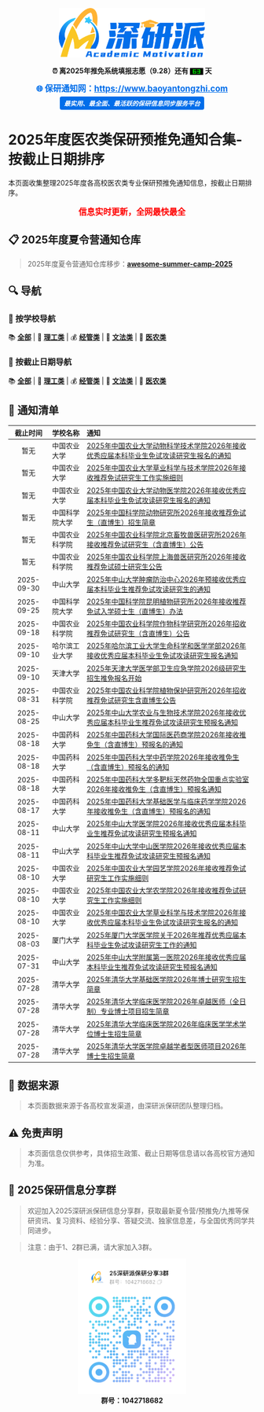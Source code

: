 <!-- markdownlint-disable first-line-h1 -->
<!-- markdownlint-disable html -->
<!-- markdownlint-disable no-duplicate-header -->


<div align="center">
<img src="./imgs/logo.svg" alt="深研派" height="100">
</div>

<div align="center">
<p align="center">
<b>⏰ 离2025年推免系统填报志愿（9.28）还有 <img src="./imgs/time.png" alt="63" style="height: 1em; vertical-align: middle;"> 天 </b>
</p>
</div>

<div align="center">
<p align="center">
<b style="font-size: 1.2em; color: #026eea;">🌐 保研通知网：<a href="https://www.baoyantongzhi.com" target="_blank" style="color: #026eea;">https://www.baoyantongzhi.com</a></b><br>
<span style="background-color: #026eea; color: white; font-size: 0.9em; font-weight: bold; font-style: italic; padding: 4px 8px; border-radius: 4px; margin-top: 5px; display: inline-block;">最实用、最全面、最活跃的保研信息同步服务平台</span>
</p>
</div>

# 2025年度医农类保研预推免通知合集-按截止日期排序

本页面收集整理2025年度各高校医农类专业保研预推免通知信息，按截止日期排序。

<div align="center">
<p style="font-size: 1.2em; color: #ff0000; font-weight: bold;">
信息实时更新，全网最快最全
</p>
</div>

## 📋 2025年度夏令营通知仓库

> 2025年度夏令营通知仓库移步：[**awesome-summer-camp-2025**](https://github.com/shenyanpai/awesome-summer-camp-2025)

## 🔍 导航
### 🏫 按学校导航

📚 [**<u>全部</u>**](./README.md) | 🔬 [**<u>理工类</u>**](./README-理工类.md) | 💰 [**<u>经管类</u>**](./README-经管类.md) | 📝 [**<u>文法类</u>**](./README-文法类.md) | 🏥 [**<u>医农类</u>**](./README-医农类.md)

### 📅 按截止日期导航

📚 [**<u>全部</u>**](./README-截止日期.md) | 🔬 [**<u>理工类</u>**](./README-理工类-截止日期.md) | 💰 [**<u>经管类</u>**](./README-经管类-截止日期.md) | 📝 [**<u>文法类</u>**](./README-文法类-截止日期.md) | 🏥 [**<u>医农类</u>**](./README-医农类-截止日期.md)

## 📢 通知清单

| 截止时间 | 学校名称 | 通知 |
|:------------:|:---------|:---------|
| 暂无 | 中国农业大学 | [2025年中国农业大学动物科学技术学院2026年接收优秀应届本科毕业生免试攻读研究生报名的通知](https://cast1.cau.edu.cn/art/2025/7/9/art_44406_1075251.html) |
| 暂无 | 中国农业大学 | [2025年中国农业大学草业科学与技术学院2026年接收推荐免试研究生工作实施细则](https://cgst.cau.edu.cn/art/2025/7/18/art_49907_1076081.html) |
| 暂无 | 中国农业大学 | [2025年中国农业大学动物医学院2026年接收优秀应届本科毕业生免试攻读研究生报名的通知](https://cvm.cau.edu.cn/art/2025/7/8/art_41942_1075051.html) |
| 暂无 | 中国科学院大学 | [2025年中国科学院动物研究所2026年接收推荐免试生（直博生）招生简章](http://www.ioz.cas.cn/gb2018/xwdt/tzgg/202507/t20250710_7884886.html) |
| 暂无 | 中国农业科学院 | [2025年中国农业科学院北京畜牧兽医研究所2026年接收推荐免试研究生（含直博生）公告](https://ias.caas.cn/xwzx/tzgg/83f8f50bb9e9411d92b660379a778631.htm) |
| 暂无 | 中国农业科学院 | [2025年中国农业科学院上海兽医研究所2026年接收推荐免试硕士研究生公告](https://shvri.caas.cn/zhxw/zhxwtzgg/57bcd0c771c24be6a946655aec55f70b.htm) |
| 2025-09-30 | 中山大学 | [2025年中山大学肿瘤防治中心2026年预接收优秀应届本科毕业生推荐免试攻读研究生的通知](https://www.sysucc.org.cn/node/10434) |
| 2025-09-25 | 中国科学院大学 | [2025年中国科学院昆明植物研究所2026年接收推荐免试入学硕士生（直博生）办法](https://kib.cas.cn/yjsjy/zs/sszs/202507/t20250715_7889964.html) |
| 2025-09-18 | 中国农业科学院 | [2025年中国农业科学院作物科学研究所2026年招收推荐免试研究生（含直博生）公告](http://icscaas.com.cn/xwdt/tzgg/580a0a55a5b140f29be2c4c6a9753b9a.htm) |
| 2025-09-10 | 哈尔滨工业大学 | [2025年哈尔滨工业大学生命科学和医学学部2026年接收优秀应届本科毕业生免试攻读研究生报名通知](https://life.hit.edu.cn/2025/0709/c6157a373357/page.htm) |
| 2025-09-10 | 天津大学 | [2025年天津大学医学部卫生应急学院2026级研究生招生推免报名开始](https://mp.weixin.qq.com/s/1Wv83TUMIncqYR7UiM2qJQ) |
| 2025-08-31 | 中国农业科学院 | [2025年中国农业科学院植物保护研究所2026年招收推荐免试研究生含直博生公告](http://www.ippcaas.cn/zszp/8e6182c092c941b8a7c773fa592b9920.htm) |
| 2025-08-25 | 中山大学 | [2025年中山大学农业与生物技术学院2026年接收优秀应届本科毕业生推荐免试攻读研究生预报名通知](https://ab.sysu.edu.cn/zh-hans/article/1268) |
| 2025-08-18 | 中国药科大学 | [2025年中国药科大学国际医药商学院2026年接收推免生（含直博生）预报名的通知](https://sxy.cpu.edu.cn/70/ab/c8793a225451/pagem.htm) |
| 2025-08-18 | 中国药科大学 | [2025年中国药科大学中药学院2026年接收推免生（含直博生）预报名的通知](https://zyxy.cpu.edu.cn/70/ce/c9040a225486/page.htm) |
| 2025-08-18 | 中国药科大学 | [2025年中国药科大学多靶标天然药物全国重点实验室2026年接收推免生（含直博生）预报名通知](https://sklnm.cpu.edu.cn/70/ca/c13422a225482/pagem.htm) |
| 2025-08-17 | 中国药科大学 | [2025年中国药科大学基础医学与临床药学学院2026年接收推免生（含直博生）预报名的通知](https://bmcp.cpu.edu.cn/71/25/c469a225573/page.htm) |
| 2025-08-11 | 中山大学 | [2025年中山大学医学院2026年接收优秀应届本科毕业生推荐免试攻读研究生预报名通知](https://szmed.sysu.edu.cn/zh-hans/article/3428) |
| 2025-08-11 | 中山大学 | [2025年中山大学中山医学院2026年接收优秀应届本科毕业生推荐免试攻读研究生预报名通知](https://zssom.sysu.edu.cn/article/11570) |
| 2025-08-10 | 中国农业大学 | [2025年中国农业大学园艺学院2026年接收推荐免试研究生工作实施细则](https://yyxy.cau.edu.cn/art/2025/7/25/art_3227_1076962.html) |
| 2025-08-10 | 中国农业大学 | [2025年中国农业大学农学院2026年接收推荐免试研究生工作实施细则](https://cab.cau.edu.cn/art/2025/7/25/art_48176_1076941.html) |
| 2025-08-10 | 中国农业大学 | [2025年中国农业大学草业科学与技术学院2026年接收优秀应届本科毕业生免试攻读研究生报名的通知](https://cgst.cau.edu.cn/art/2025/7/9/art_49907_1075165.html) |
| 2025-08-03 | 厦门大学 | [2025年厦门大学医学院关于2026年推荐优秀应届本科毕业生免试攻读研究生工作的通知](https://med.xmu.edu.cn/info/1192/66133.htm) |
| 2025-07-31 | 中山大学 | [2025年中山大学附属第一医院2026年接收优秀应届本科毕业生推荐免试攻读研究生预报名通知](https://www.fahsysu.org.cn/article/36408) |
| 2025-07-28 | 清华大学 | [2025年清华大学基础医学院2026年博士研究生招生简章](https://yzbm.tsinghua.edu.cn/publish/s03/s0302/detail/860830fd-923f-45dc-88f3-9370391812fc?yxsdm=501) |
| 2025-07-28 | 清华大学 | [2025年清华大学临床医学院2026年卓越医师（全日制）专业博士项目招生简章](https://yzbm.tsinghua.edu.cn/publish/s03/s0302/detail/e917ee0c-25b8-4a93-9594-272eb3d2efd3?yxsdm=405) |
| 2025-07-28 | 清华大学 | [2025年清华大学临床医学院2026年临床医学学术学位博士生招生简章](https://yzbm.tsinghua.edu.cn/publish/s03/s0302/detail/745c2224-aaed-4425-83af-c57c1c60c7e2?yxsdm=405) |
| 2025-07-28 | 清华大学 | [2025年清华大学医学院卓越学者型医师项目2026年博士生招生简章](https://yzbm.tsinghua.edu.cn/publish/s03/s0302/detail/cffdc817-a3ca-4566-9cc7-457fe0d792b4?yxsdm=500) |

## 📝 数据来源

> 本页面数据来源于各高校宣发渠道，由深研派保研团队整理归档。

## ⚠️ 免责声明

> 本页面信息仅供参考，具体招生政策、截止日期等信息请以各高校官方通知为准。
## 👥 2025保研信息分享群

>欢迎加入2025深研派保研信息分享群，获取最新夏令营/预推免/九推等保研资讯、复习资料、经验分享、答疑交流、独家信息差，与全国优秀同学共同进步。

>注意：由于1、2群已满，请大家加入3群。

<div align="center">
<img src="./imgs/share_group.png" alt="2025深研派保研信息分享群二维码" width="220"><br>
<b>群号：1042718682</b><br>
</div>

